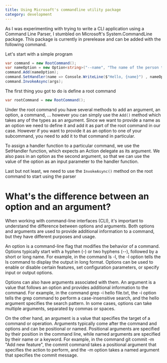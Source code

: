 ```yaml
---
title: Using Microsoft's commandline utility package
category: development
---
```


As I was experimenting with trying to write a CLI application using a Command Line Parser, I stumbled on Microsoft's System.CommandLine package.
This package is currently in prerelease and can be added with the following command.

Let's start with a simple program

```csharp
var command = new RootCommand();
var nameOption = new Option<string>("--name", "The name of the person to greet.");
command.Add(nameOption);
command.SetHandler(name => Console.WriteLine($"Hello, {name}") , nameOption);
command.InvokeAsync(args);
```

The first thing you got to do is define a root command

``` csharp
var rootCommand = new RootCommand();
```

Under the root command you have several methods to add an argument, an option, a command, ... however you can simply use the `Add()` method which takes any of the types as an argument.
Since we want to provide a name as an option we need to define it and add it as part of the root command in our case. However if you want to provide it as an option to one of your subcommand, you need to add it to that command in particular.

To assign a handler function to a particular command, we use the SetHandler function, which expects an Action delegate as its argument. We also pass in an option as the second argument, so that we can use the value of the option as an input parameter to the handler function.

Last but not least, we need to use the `InvokeAsync()` method on the root command to start using the parser

# What's the difference between an option and an argument?
When working with command-line interfaces (CLI), it's important to understand the difference between options and arguments. Both options and arguments are used to provide additional information to a command, but they have different purposes and usage.

An option is a command-line flag that modifies the behavior of a command. Options typically start with a hyphen (-) or two hyphens (--), followed by a short or long name. For example, in the command ls -l, the -l option tells the ls command to display the output in long format. Options can be used to enable or disable certain features, set configuration parameters, or specify input or output options.

Options can also have arguments associated with them. An argument is a value that follows an option and provides additional information to the command. For example, in the command grep -i hello file.txt, the -i option tells the grep command to perform a case-insensitive search, and the hello argument specifies the search pattern. In some cases, options can take multiple arguments, separated by commas or spaces.

On the other hand, an argument is a value that specifies the target of a command or operation. Arguments typically come after the command and options and can be positional or named. Positional arguments are specified by their position in the command line, while named arguments are specified by their name or a keyword. For example, in the command git commit -m "Add new feature", the commit command takes a positional argument that specifies the action to perform, and the -m option takes a named argument that specifies the commit message.